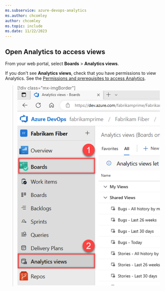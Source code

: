 ```yaml
---
ms.subservice: azure-devops-analytics
ms.author: chcomley
author: chcomley
ms.topic: include
ms.date: 11/22/2023
---
```


<a id="open-analytics">  </a>

## Open Analytics to access views

From your web portal, select **Boards** > **Analytics views**. 

If you don't see **Analytics views**, check that you have permissions to view Analytics. See the [Permissions and prerequisites to access Analytics](../analytics/analytics-permissions-prerequisites.md).

> [!div class="mx-imgBorder"]  
> ![Screenshot of expanding the Boards hub and choosing Analytics views, which is surrounded by red square.](../powerbi/media/analytics-views/open-analytics-2020.png)  


